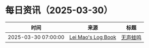﻿# 每日资讯（2025-03-30）

|时间|来源|标题|
|---|---|---|
|2025-03-30 07:00:00|[Lei Mao's Log Book](https://leimao.github.io/atom.xml)|[无声蛙鸣](https://leimao.github.io/essay/%E6%97%A0%E5%A3%B0%E8%9B%99%E9%B8%A3-The-Frog/)|
